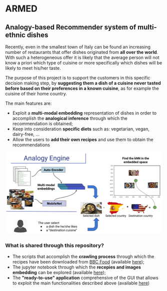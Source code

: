 # ARMED
## Analogy-based Recommender system of multi-ethnic dishes

Recently, even in the smallest town of Italy can be found an increasing number of restaurants that offer dishes originated from __all over the world__. With such a heterogeneous offer it is likely that the average person will not know a priori which type of cuisine or more specifically which dishes will be likely to meet his/her taste.

The purpose of this project is to support the customers in this specific decision making step, by __suggesting them a dish of a cuisine never tasted before based on their preferences in a known cuisine__, as for example the cuisine of their home country.

The main features are:
* Exploit a __multi-modal embedding__ representation of dishes in order to accomplish the __analogical inference__ through which the recommendation is obtained;
* Keep into consideration __specific diets__ such as: vegetarian, vegan, dairy-free, ...
* Allow the users to __add their own recipes__ and use them to obtain the recommendations

<p align="center">
  <img src="https://github.com/uazadi/ARMED/blob/master/docs/Analogy.png">
</p>

### What is shared through this repository?
* The scripts that accomplish the __crawling process__ through which the recipes have been downloaded from [BBC Food](https://www.bbc.com/food) (available [here](https://github.com/uazadi/ARMED/tree/master/src/crawling));
* The jupyter notebook through which the __recepies and images embedding__ can be explored (available [here](https://github.com/uazadi/ARMED/tree/master/src/notebook_for_embedding)); 
* The __"ready-to-use" application__ comprehensive of the GUI that allows to exploit the main functionalities described above (available [here](https://github.com/uazadi/ARMED/tree/master/src))

